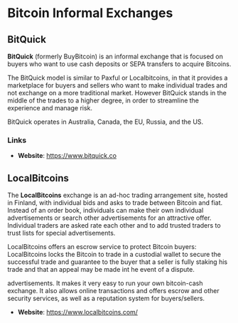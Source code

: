 # Bitcoin Informal Exchanges

## BitQuick

**BitQuick** (formerly BuyBitcoin) is an informal exchange that is focused on buyers who want to use cash deposits or SEPA transfers to acquire Bitcoins. 

The BitQuick model is similar to Paxful or Localbitcoins, in that it provides a marketplace for buyers and sellers who want to make individual trades and not exchange on a more traditional market. However BitQuick stands in the middle of the trades to a higher degree, in order to streamline the experience and manage risk.

BitQuick operates in Australia, Canada, the EU, Russia, and the US.

### Links

- **Website**: https://www.bitquick.co

## LocalBitcoins

The **LocalBitcoins** exchange is an ad-hoc trading arrangement site, hosted in Finland, with individual bids and asks to trade between Bitcoin and fiat. Instead of an order book, individuals can make their own individual advertisements or search other advertisements for an attractive offer. Individual traders are asked rate each other and to add trusted traders to trust lists for special advertisements.

LocalBitcoins offers an escrow service to protect Bitcoin buyers: LocalBitcoins locks the Bitcoin to trade in a custodial wallet to secure the successful trade and guarantee to the buyer that a seller is fully staking his trade and that an appeal may be made int he event of a dispute.

advertisements. It makes it very easy to run your own bitcoin-cash exchange. It also allows online transactions and offers escrow and other security services, as well as a reputation system for buyers/sellers.

- **Website**: https://www.localbitcoins.com/

